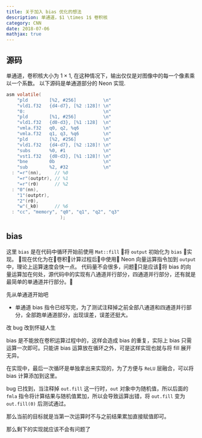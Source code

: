 ```yaml
---
title: 关于加入 bias 优化的想法
description: 单通道，$1 \times 1$ 卷积核
category: CNN
date: 2018-07-06
mathjax: true
---
```


## 源码

单通道，卷积核大小为 $1 \times 1$, 在这种情况下，输出仅仅是对图像中的每一个像素乘以一个系数。
以下源码是单通道部分的 Neon 实现.

```C
asm volatile(
    "pld        [%2, #256]          \n"
    "vld1.f32   {d4-d7}, [%2 :128]! \n"
    "0:                             \n"
    "pld        [%1, #256]          \n"
    "vld1.f32   {d0-d3}, [%1 :128]  \n"
    "vmla.f32   q0, q2, %q6         \n"
    "vmla.f32   q1, q3, %q6         \n"
    "pld        [%2, #256]          \n"
    "vld1.f32   {d4-d7}, [%2 :128]! \n"
    "subs       %0, #1              \n"
    "vst1.f32   {d0-d3}, [%1 :128]! \n"
    "bne        0b                  \n"
    "sub        %2, #32             \n"
  : "=r"(nn),     // %0
    "=r"(outptr), // %1
    "=r"(r0)      // %2
  : "0"(nn),
    "1"(outptr),
    "2"(r0),
    "w"(_k0)      // %6
  : "cc", "memory", "q0", "q1", "q2", "q3"
                    );
```

## bias

这里 `bias` 是在代码中循环开始前使用 `Mat::fill` 将 `output` 初始化为 `bias` 实现。
现在优化为在卷积计算过程后中使用 Neon 向量运算指令加到 `output` 中，理论上运算速度会快一点。
代码量不会很多，问题只是应该将 bias 的向量运算加在何处，源代码中的实现有八通道并行部分，四通道并行部分，还有就是最简单的单通道并行部分。

先从单通道开始吧

- 单通道 bias 指令已经写完，为了测试注释掉之前全部八通道和四通道并行部分，全部跑单通道部分，出现误差，误差还挺大。

改 bug 改到怀疑人生

bias 是不能放在卷积运算过程中的，这样会造成 bias 的重复，实际上 bias 只需运算一次即可。只能讲 bias 运算放在循环之外，可是这样实现也就与将 fill 展开无异。

在实现中，最后一次循环是单独拿出来实现的，为了方便与 `ReLU` 层融合，可以将 bias 计算添加到这里。

bug 已找到，当注释掉 `out.fill` 这一行时，`out` 对象中为随机值，所以后面的 `fmla` 指令将计算结果与随机值累加，所以会导致运算出错，将 `out.fill` 变为 `out.fill(0)` 后测试通过。

那么当前的目标就是当第一次运算时不与之前结果累加直接赋值即可。

那么剩下的实现就应该不会有问题了